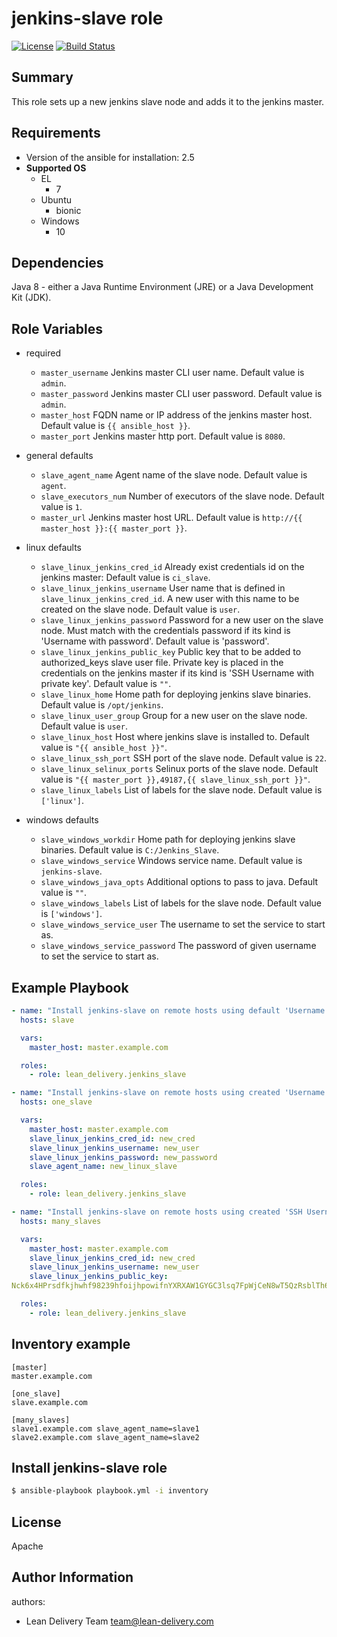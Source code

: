 jenkins-slave role
==================
[![License](https://img.shields.io/badge/license-Apache-green.svg?style=flat)](https://raw.githubusercontent.com/lean-delivery/ansible-role-jenkins-slave/master/LICENSE)
[![Build Status](https://travis-ci.org/lean-delivery/ansible-role-jenkins-slave.svg?branch=master)](https://travis-ci.org/lean-delivery/ansible-role-jenkins-slave)

## Summary

This role sets up a new jenkins slave node and adds it to the jenkins master.

## Requirements

- Version of the ansible for installation: 2.5
- **Supported OS**
  - EL
    - 7
  - Ubuntu
    - bionic
  - Windows
    - 10

## Dependencies

Java 8 - either a Java Runtime Environment (JRE) or a Java Development Kit (JDK).

## Role Variables

- required
  - `master_username`
  Jenkins master CLI user name. Default value is `admin`.
  - `master_password`
  Jenkins master CLI user password. Default value is `admin`.
  - `master_host`
  FQDN name or IP address of the jenkins master host. Default value is `{{ ansible_host }}`.
  - `master_port`
  Jenkins master http port. Default value is `8080`.

- general defaults
  - `slave_agent_name`
  Agent name of the slave node. Default value is `agent`.
  - `slave_executors_num`
  Number of executors of the slave node. Default value is `1`.
  - `master_url`
  Jenkins master host URL. Default value is `http://{{ master_host }}:{{ master_port }}`.

- linux defaults
  - `slave_linux_jenkins_cred_id`
  Already exist credentials id on the jenkins master: Default value is `ci_slave`.
  - `slave_linux_jenkins_username`
  User name that is defined in `slave_linux_jenkins_cred_id`. A new user with this name to be created on the slave node. Default value is `user`.
  - `slave_linux_jenkins_password`
  Password for a new user on the slave node. Must match with the credentials password if its kind is 'Username with password'. Default value is 'password'.
  - `slave_linux_jenkins_public_key`
  Public key that to be added to authorized_keys slave user file. Private key is placed in the credentials on the jenkins master if its kind is 'SSH Username with private key'. Default value is `""`.
  - `slave_linux_home`
  Home path for deploying jenkins slave binaries. Default value is `/opt/jenkins`.
  - `slave_linux_user_group`
  Group for a new user on the slave node. Default value is `user`.
  - `slave_linux_host`
  Host where jenkins slave is installed to. Default value is `"{{ ansible_host }}"`.
  - `slave_linux_ssh_port`
  SSH port of the slave node. Default value is `22`.
  - `slave_linux_selinux_ports`
  Selinux ports of the slave node. Default value is `"{{ master_port }},49187,{{ slave_linux_ssh_port }}"`.
  - `slave_linux_labels`
  List of labels for the slave node. Default value is `['linux']`.

- windows defaults
  - `slave_windows_workdir`
  Home path for deploying jenkins slave binaries. Default value is `C:/Jenkins_Slave`.
  - `slave_windows_service`
  Windows service name. Default value is `jenkins-slave`.
  - `slave_windows_java_opts`
  Additional options to pass to java. Default value is `""`.
  - `slave_windows_labels`
  List of labels for the slave node. Default value is `['windows']`.
  - `slave_windows_service_user`
  The username to set the service to start as.
  - `slave_windows_service_password`
  The password of given username to set the service to start as.

## Example Playbook

```yaml
- name: "Install jenkins-slave on remote hosts using default 'Username with password' credentials"
  hosts: slave

  vars:
    master_host: master.example.com

  roles:
    - role: lean_delivery.jenkins_slave
```

```yaml
- name: "Install jenkins-slave on remote hosts using created 'Username with password' credentials"
  hosts: one_slave

  vars:
    master_host: master.example.com
    slave_linux_jenkins_cred_id: new_cred
    slave_linux_jenkins_username: new_user
    slave_linux_jenkins_password: new_password
    slave_agent_name: new_linux_slave

  roles:
    - role: lean_delivery.jenkins_slave
```

```yaml
- name: "Install jenkins-slave on remote hosts using created 'SSH Username with private key' credentials"
  hosts: many_slaves

  vars:
    master_host: master.example.com
    slave_linux_jenkins_cred_id: new_cred
    slave_linux_jenkins_username: new_user
    slave_linux_jenkins_public_key:
Nck6x4HPrsdfkjhwhf98239hfoijhpowifnYXRXAW1GYGC3lsq7FpWjCeN8wT5QzRsblTh6HZKqh96K3Jj6kpob8ykjhsdkfjhskdfuhksdjfhksjdfhksfjhhkjhUHKUHDKFksjdfhkjshdfXPlx2xSUINDsH2IACLjIrxSAppxITzR7fHZyLmkjsdhfkuwhe98237982fhksdfhksdfhkuhCmcvH6fdVtozo42lXt4QgKytGtiuGAT+lN+uJ4LVGOq32WiEbYKbc7WE7N

  roles:
    - role: lean_delivery.jenkins_slave
```

## Inventory example
    [master]
    master.example.com

    [one_slave]
    slave.example.com

    [many_slaves]
    slave1.example.com slave_agent_name=slave1
    slave2.example.com slave_agent_name=slave2

## Install jenkins-slave role

```bash
$ ansible-playbook playbook.yml -i inventory
```

## License

Apache

## Author Information

authors:
  - Lean Delivery Team <team@lean-delivery.com>
